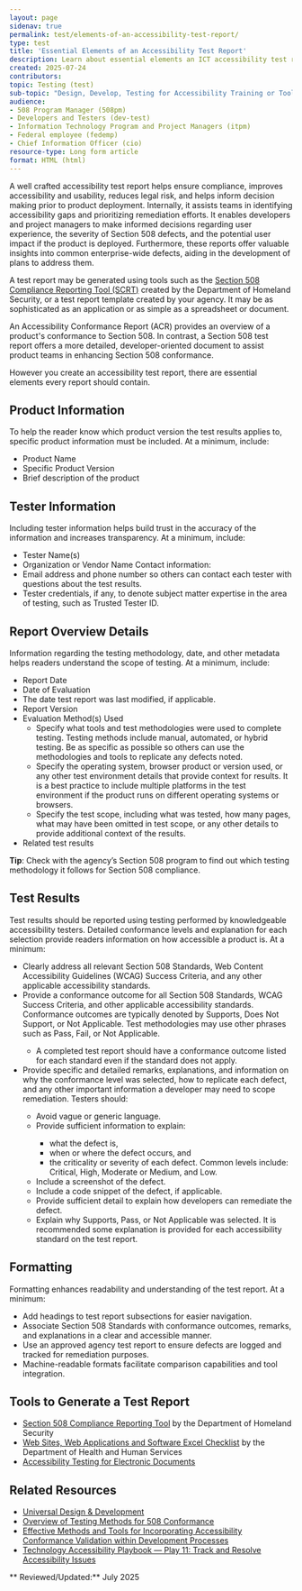 ```yaml
---
layout: page
sidenav: true
permalink: test/elements-of-an-accessibility-test-report/
type: test
title: 'Essential Elements of an Accessibility Test Report'
description: Learn about essential elements an ICT accessibility test report should include in order to assist teams in identifying accessibility gaps and prioritizing remediation efforts.
created: 2025-07-24
contributors:
topic: Testing (test)
sub-topic: "Design, Develop, Testing for Accessibility Training or Tools"
audience:
- 508 Program Manager (508pm)
- Developers and Testers (dev-test)
- Information Technology Program and Project Managers (itpm)
- Federal employee (fedemp)
- Chief Information Officer (cio)
resource-type: Long form article
format: HTML (html)
---
```


A well crafted accessibility test report helps ensure compliance, improves accessibility and usability, reduces legal risk, and helps inform decision making prior to product deployment. Internally, it assists teams in identifying accessibility gaps and prioritizing remediation efforts. It enables developers and project managers to make informed decisions regarding user experience, the severity of Section 508 defects, and the potential user impact if the product is deployed. Furthermore, these reports offer valuable insights into common enterprise-wide defects, aiding in the development of plans to address them.

A test report may be generated using tools such as the <a href="https://github.com/Section508Coordinators/SCRT" target="_blank" class="usa-link--external">Section 508 Compliance Reporting Tool (SCRT)</a> created by the Department of Homeland Security, or a test report template created by your agency. It may be as sophisticated as an application or as simple as a spreadsheet or document.

<div class="border-base radius-lg border-1px padding-1 bg-primary-lighter margin-bottom-4" style="margin-top: 1.0em;">An Accessibility Conformance Report (ACR) provides an overview of a product's conformance to Section 508. In contrast, a Section 508 test report offers a more detailed, developer-oriented document to assist product teams in enhancing Section 508 conformance.</div>

However you create an accessibility test report, there are essential elements every report should contain.

## Product Information

To help the reader know which product version the test results applies to, specific product information must be included. At a minimum, include:

* Product Name  
* Specific Product Version  
* Brief description of the product

## Tester Information

Including tester information helps build trust in the accuracy of the information and increases transparency. At a minimum, include:

* Tester Name(s)   
* Organization or Vendor Name Contact information:  
* Email address and phone number so others can contact each tester with questions about the test results.  
* Tester credentials, if any, to denote subject matter expertise in the area of testing, such as Trusted Tester ID. 

## Report Overview Details

Information regarding the testing methodology, date, and other metadata helps readers understand the scope of testing. At a minimum, include:

* Report Date  
* Date of Evaluation   
* The date test report was last modified, if applicable.  
* Report Version  
* Evaluation Method(s) Used  
  * Specify what tools and test methodologies were used to complete testing. Testing methods include manual, automated, or hybrid testing. Be as specific as possible so others can use the methodologies and tools to replicate any defects noted.  
  * Specify the operating system, browser product or version used, or any other test environment details that provide context for results. It is a best practice to include multiple platforms in the test environment if the product runs on different operating systems or browsers.  
  * Specify the test scope, including what was tested, how many pages, what may have been omitted in test scope, or any other details to provide additional context of the results.  
* Related test results

<div class="border-base radius-lg border-1px padding-1 bg-primary-lighter margin-bottom-4" style="margin-top: 1.0em;"><strong>Tip</strong>: Check with the agency’s Section 508 program to find out which testing methodology it follows for Section 508 compliance.</div>

## Test Results

Test results should be reported using testing performed by knowledgeable accessibility testers. Detailed conformance levels and explanation for each selection provide readers information on how accessible a product is. At a minimum:

<ul>
<li>Clearly address all relevant Section 508 Standards, Web Content Accessibility Guidelines (WCAG) Success Criteria, and any other applicable accessibility standards.</li>  
<li>Provide a conformance outcome for all Section 508 Standards, WCAG Success Criteria, and other applicable accessibility standards. Conformance outcomes are typically denoted by Supports, Does Not Support, or Not Applicable. Test methodologies may use other phrases such as Pass, Fail, or Not Applicable.</li>
    <ul>
  <li>A completed test report should have a conformance outcome listed for each standard even if the standard does not apply.</li></ul>   
<li>Provide specific and detailed remarks, explanations, and information on why the conformance level was selected, how to replicate each defect, and any other important information a developer may need to scope remediation. Testers should:</li><ul>
  <li>Avoid vague or generic language.</li>  
   <li>Provide sufficient information to explain:</li>
   <ul>  
     <li> what the defect is,</li>  
     <li>when or where the defect occurs, and</li>   
     <li>the criticality or severity of each defect. Common levels include: Critical, High, Moderate or Medium, and Low.</li></ul>   
   <li> Include a screenshot of the defect.</li>   
   <li> Include a code snippet of the defect, if applicable.</li>   
   <li> Provide sufficient detail to explain how developers can remediate the defect.</li>   
   <li> Explain why Supports, Pass, or Not Applicable was selected. It is recommended some explanation is provided for each accessibility standard on the test report.</li></ul></ul>

## Formatting

Formatting enhances readability and understanding of the test report. At a minimum:

* Add headings to test report subsections for easier navigation.  
* Associate Section 508 Standards with conformance outcomes, remarks, and explanations in a clear and accessible manner.   
* Use an approved agency test report to ensure defects are logged and tracked for remediation purposes.  
* Machine-readable formats facilitate comparison capabilities and tool integration.

## Tools to Generate a Test Report
<ul>
<li><a href="https://github.com/Section508Coordinators/SCRT" target="_blank" class="usa-link--external">Section 508 Compliance Reporting Tool</a> by the Department of Homeland Security</li>  
<li><a href="https://www.hhs.gov/sites/default/files/hhs-508-webapps-checklist.xlsx" target="_blank" class="usa-link--external">Web Sites, Web Applications and Software Excel Checklist</a> by the Department of Health and Human Services</li> 
<li><a href="{{site.baseurl}}/test/documents/">Accessibility Testing for Electronic Documents</a></li></ul>

## Related Resources

<ul><li><a href="{{site.baseurl}}/develop/universal-design/">Universal Design & Development</a></li> 
<li><a href="{{site.baseurl}}/test/testing-overview/">Overview of Testing Methods for 508 Conformance</a></li>  
<li><a href="{{site.baseurl}}/develop/incorporating-accessibility-conformance/">Effective Methods and Tools for Incorporating Accessibility Conformance Validation within Development Processes</a></li>  
<li><a href="{{site.baseurl}}/manage/playbooks/technology-accessibility-playbook-intro/play11/">Technology Accessibility Playbook — Play 11: Track and Resolve Accessibility Issues</a></li></ul>


** Reviewed/Updated:** July 2025